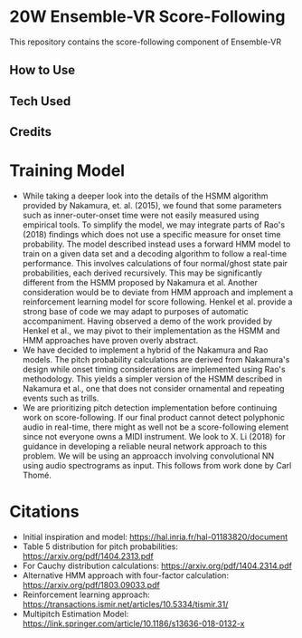 # 20W Ensemble-VR Score-Following

This repository contains the score-following component of Ensemble-VR

## How to Use

## Tech Used

## Credits

# Training Model
* While taking a deeper look into the details of the HSMM algorithm provided by Nakamura, et. al. (2015), we found that 
some parameters such as inner-outer-onset time were not easily measured using empirical tools. To simplify the model, we
may integrate parts of Rao's (2018) findings which does not use a specific measure for onset time probability. The model 
described instead uses a forward HMM model to train on a given data set and a decoding algorithm to follow a real-time 
performance. This involves calculations of four normal/ghost state pair probabilities, each derived recursively. This 
may be significantly different from the HSMM proposed by Nakamura et al. Another consideration would be to deviate from 
HMM approach and implement a reinforcement learning model for score following. Henkel et al. provide a strong base of 
code we may adapt to purposes of automatic accompaniment. Having observed a demo of the work provided by Henkel et al.,
we may pivot to their implementation as the HSMM and HMM approaches have proven overly abstract.
* We have decided to implement a hybrid of the Nakamura and Rao models. The pitch probability calculations are derived 
from Nakamura's design while onset timing considerations are implemented using Rao's methodology. This yields a simpler
version of the HSMM described in Nakamura et al., one that does not consider ornamental and repeating events such as 
trills. 
* We are prioritizing pitch detection implementation before continuing work on score-following. If our final product 
cannot detect polyphonic audio in real-time, there might as well not be a score-following element since not everyone 
owns a MIDI instrument. We look to X. Li (2018) for guidance in developing a reliable neural network approach to this 
problem. We will be using an approacch involving convolutional NN using audio spectrograms as input. This follows from 
work done by Carl Thomé.

# Citations
* Initial inspiration and model: https://hal.inria.fr/hal-01183820/document
* Table 5 distribution for pitch probabilities: https://arxiv.org/pdf/1404.2313.pdf
* For Cauchy distribution calculations: https://arxiv.org/pdf/1404.2314.pdf
* Alternative HMM approach with four-factor calculation: https://arxiv.org/pdf/1803.09033.pdf
* Reinforcement learning approach: https://transactions.ismir.net/articles/10.5334/tismir.31/
* Multipitch Estimation Model: https://link.springer.com/article/10.1186/s13636-018-0132-x
